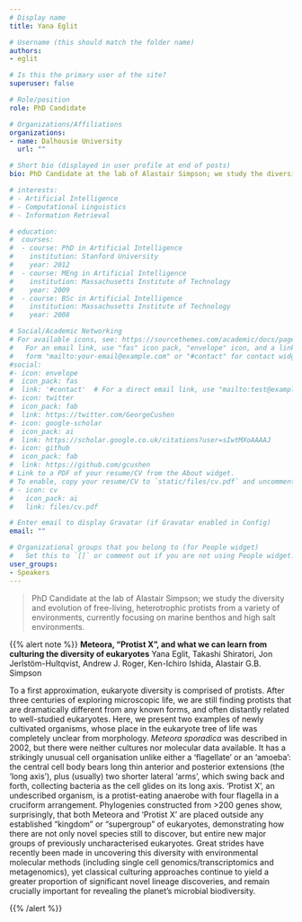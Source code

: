 ```yaml
---
# Display name
title: Yana Eglit

# Username (this should match the folder name)
authors:
- eglit

# Is this the primary user of the site?
superuser: false

# Role/position
role: PhD Candidate

# Organizations/Affiliations
organizations:
- name: Dalhousie University
  url: ""

# Short bio (displayed in user profile at end of posts)
bio: PhD Candidate at the lab of Alastair Simpson; we study the diversity and evolution of free-living, heterotrophic protists from a variety of environments, currently focusing on marine benthos and high salt environments.

# interests:
# - Artificial Intelligence
# - Computational Linguistics
# - Information Retrieval

# education:
#  courses:
#  - course: PhD in Artificial Intelligence
#    institution: Stanford University
#    year: 2012
#  - course: MEng in Artificial Intelligence
#    institution: Massachusetts Institute of Technology
#    year: 2009
#  - course: BSc in Artificial Intelligence
#    institution: Massachusetts Institute of Technology
#    year: 2008

# Social/Academic Networking
# For available icons, see: https://sourcethemes.com/academic/docs/page-builder/#icons
#   For an email link, use "fas" icon pack, "envelope" icon, and a link in the
#   form "mailto:your-email@example.com" or "#contact" for contact widget.
#social:
#- icon: envelope
#  icon_pack: fas
#  link: '#contact'  # For a direct email link, use "mailto:test@example.org".
#- icon: twitter
#  icon_pack: fab
#  link: https://twitter.com/GeorgeCushen
#- icon: google-scholar
#  icon_pack: ai
#  link: https://scholar.google.co.uk/citations?user=sIwtMXoAAAAJ
#- icon: github
#  icon_pack: fab
#  link: https://github.com/gcushen
# Link to a PDF of your resume/CV from the About widget.
# To enable, copy your resume/CV to `static/files/cv.pdf` and uncomment the lines below.
# - icon: cv
#   icon_pack: ai
#   link: files/cv.pdf

# Enter email to display Gravatar (if Gravatar enabled in Config)
email: ""

# Organizational groups that you belong to (for People widget)
#   Set this to `[]` or comment out if you are not using People widget.
user_groups:
- Speakers
---
```


> PhD Candidate at the lab of Alastair Simpson; we study the diversity and evolution of free-living, heterotrophic protists from a variety of environments, currently focusing on marine benthos and high salt environments.

{{% alert note %}}
**Meteora, “Protist X”, and what we can learn from culturing the diversity of eukaryotes**
Yana Eglit, Takashi Shiratori, Jon Jerlstöm-Hultqvist, Andrew J. Roger, Ken-Ichiro Ishida, Alastair G.B. Simpson

To a first approximation, eukaryote diversity is comprised of protists. After three centuries of exploring microscopic life, we are still finding protists that are dramatically different from any known forms, and often distantly related to well-studied eukaryotes. Here, we present two examples of newly cultivated organisms, whose place in the eukaryote tree of life was completely unclear from morphology. *Meteora sporadica* was described in 2002, but there were neither cultures nor molecular data available. It has a strikingly unusual cell organisation unlike either a ‘flagellate’ or an ‘amoeba’: the central cell body bears long thin anterior and posterior extensions (the ‘long axis’), plus (usually) two shorter lateral ‘arms’, which swing back and forth, collecting bacteria as the cell glides on its long axis. ‘Protist X’, an undescribed organism, is a protist-eating anaerobe with four flagella in a cruciform arrangement. Phylogenies constructed from >200 genes show, surprisingly, that both Meteora and ‘Protist X’ are placed outside any established “kingdom” or “supergroup” of eukaryotes, demonstrating how there are not only novel species still to discover, but entire new major groups of previously uncharacterised eukaryotes. Great strides have recently been made in uncovering this diversity with environmental molecular methods (including single cell genomics/transcriptomics and metagenomics), yet classical culturing approaches continue to yield a greater proportion of significant novel lineage discoveries, and remain crucially important for revealing the planet’s microbial biodiversity.

{{% /alert %}}
